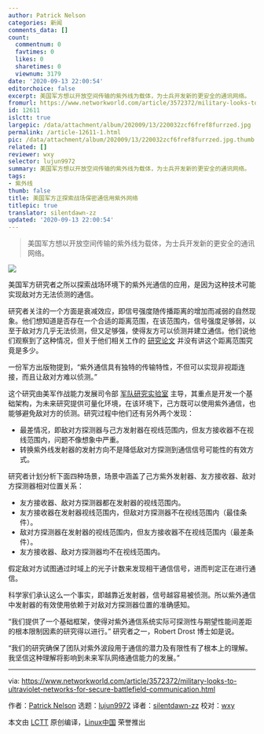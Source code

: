 ```yaml
---
author: Patrick Nelson
categories: 新闻
comments_data: []
count:
  commentnum: 0
  favtimes: 0
  likes: 0
  sharetimes: 0
  viewnum: 3179
date: '2020-09-13 22:00:54'
editorchoice: false
excerpt: 美国军方想以开放空间传输的紫外线为载体，为士兵开发新的更安全的通讯网络。
fromurl: https://www.networkworld.com/article/3572372/military-looks-to-ultraviolet-networks-for-secure-battlefield-communication.html
id: 12611
islctt: true
largepic: /data/attachment/album/202009/13/220032zcf6fref8furrzed.jpg
permalink: /article-12611-1.html
pic: /data/attachment/album/202009/13/220032zcf6fref8furrzed.jpg.thumb.jpg
related: []
reviewer: wxy
selector: lujun9972
summary: 美国军方想以开放空间传输的紫外线为载体，为士兵开发新的更安全的通讯网络。
tags:
- 紫外线
thumb: false
title: 美国军方正探索战场保密通信用紫外网络
titlepic: true
translator: silentdawn-zz
updated: '2020-09-13 22:00:54'
---
```



> 
> 美国军方想以开放空间传输的紫外线为载体，为士兵开发新的更安全的通讯网络。
> 
> 
> 


![](/data/attachment/album/202009/13/220032zcf6fref8furrzed.jpg)


美国军方研究者之所以探索战场环境下的紫外光通信的应用，是因为这种技术可能实现敌对方无法侦测的通信。


研究者关注的一个方面是衰减效应，即信号强度随传播距离的增加而减弱的自然现象。他们想知道是否存在一个合适的距离范围，在该范围内，信号强度足够弱，以至于敌对方几乎无法侦测，但又足够强，使得友方可以侦测并建立通信。他们说他们观察到了这种情况，但关于他们相关工作的 [研究论文](https://www.osapublishing.org/DirectPDFAccess/4516B0FD-2152-4663-9A9899BF00560B7C_433781/oe-28-16-23640.pdf?da=1&id=433781&seq=0&mobile=no) 并没有讲这个距离范围究竟是多少。


一份军方出版物提到，“紫外通信具有独特的传输特性，不但可以实现非视距连接，而且让敌对方难以侦测。”


这个研究由美军作战能力发展司令部 [军队研究实验室](https://www.arl.army.mil) 主导，其重点是开发一个基础架构，为未来研究提供可量化环境，在该环境下，己方既可以使用紫外通信，也能够避免敌对方的侦测。研究过程中他们还有另外两个发现：


* 最差情况，即敌对方探测器与己方发射器在视线范围内，但友方接收器不在视线范围内，问题不像想象中严重。
* 转换紫外线发射器的发射方向不是降低敌对方探测到通信信号可能性的有效方式。


研究者计划分析下面四种场景，场景中涵盖了己方紫外发射器、友方接收器、敌对方探测器相对位置关系：


* 友方接收器、敌对方探测器都在发射器的视线范围内。
* 友方接收器在发射器视线范围内，但敌对方探测器不在视线范围内（最佳条件）。
* 敌对方探测器在发射器的视线范围内，但友方接收器不在视线范围内（最差条件）。
* 友方接收器、敌对方探测器均不在视线范围内。


假定敌对方试图通过时域上的光子计数来发现相干通信信号，进而判定正在进行通信。


科学家们承认这么一个事实，即越靠近发射器，信号越容易被侦测。所以紫外通信中发射器的有效使用依赖于对敌对方探测器位置的准确感知。


“我们提供了一个基础框架，使得对紫外通信系统实际可探测性与期望性能间差距的根本限制因素的研究得以进行。” 研究者之一，Robert Drost 博士如是说。


“我们的研究确保了团队对紫外波段用于通信的潜力及有限性有了根本上的理解。我坚信这种理解将影响到未来军队网络通信能力的发展。”




---


via: <https://www.networkworld.com/article/3572372/military-looks-to-ultraviolet-networks-for-secure-battlefield-communication.html>


作者：[Patrick Nelson](https://www.networkworld.com/author/Patrick-Nelson/) 选题：[lujun9972](https://github.com/lujun9972) 译者：[silentdawn-zz](https://github.com/silentdawn-zz) 校对：[wxy](https://github.com/wxy)


本文由 [LCTT](https://github.com/LCTT/TranslateProject) 原创编译，[Linux中国](https://linux.cn/) 荣誉推出